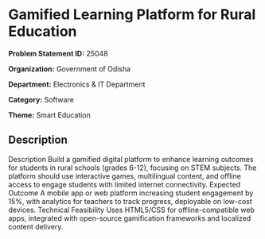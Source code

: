 # Gamified Learning Platform for Rural Education

**Problem Statement ID:** 25048

**Organization:** Government of Odisha

**Department:** Electronics & IT Department

**Category:** Software

**Theme:** Smart Education

## Description

Description Build a gamified digital platform to enhance learning outcomes for students in rural schools (grades 6-12), focusing on STEM subjects. The platform should use interactive games, multilingual content, and offline access to engage students with limited internet connectivity. Expected Outcome A mobile app or web platform increasing student engagement by 15%, with analytics for teachers to track progress, deployable on low-cost devices. Technical Feasibility Uses HTML5/CSS for offline-compatible web apps, integrated with open-source gamification frameworks and localized content delivery.

